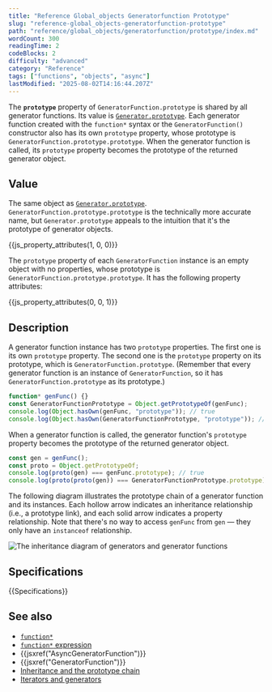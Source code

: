 ```yaml
---
title: "Reference Global_objects Generatorfunction Prototype"
slug: "reference-global_objects-generatorfunction-prototype"
path: "reference/global_objects/generatorfunction/prototype/index.md"
wordCount: 300
readingTime: 2
codeBlocks: 2
difficulty: "advanced"
category: "Reference"
tags: ["functions", "objects", "async"]
lastModified: "2025-08-02T14:16:44.207Z"
---
```



The **`prototype`** property of `GeneratorFunction.prototype` is shared by all generator functions. Its value is [`Generator.prototype`](/en-US/docs/Web/JavaScript/Reference/Global_Objects/Generator). Each generator function created with the `function*` syntax or the `GeneratorFunction()` constructor also has its own `prototype` property, whose prototype is `GeneratorFunction.prototype.prototype`. When the generator function is called, its `prototype` property becomes the prototype of the returned generator object.

## Value

The same object as [`Generator.prototype`](/en-US/docs/Web/JavaScript/Reference/Global_Objects/Generator). `GeneratorFunction.prototype.prototype` is the technically more accurate name, but `Generator.prototype` appeals to the intuition that it's the prototype of generator objects.

{{js_property_attributes(1, 0, 0)}}

The `prototype` property of each `GeneratorFunction` instance is an empty object with no properties, whose prototype is `GeneratorFunction.prototype.prototype`. It has the following property attributes:

{{js_property_attributes(0, 0, 1)}}

## Description

A generator function instance has two `prototype` properties. The first one is its own `prototype` property. The second one is the `prototype` property on its prototype, which is `GeneratorFunction.prototype`. (Remember that every generator function is an instance of `GeneratorFunction`, so it has `GeneratorFunction.prototype` as its prototype.)

```js
function* genFunc() {}
const GeneratorFunctionPrototype = Object.getPrototypeOf(genFunc);
console.log(Object.hasOwn(genFunc, "prototype")); // true
console.log(Object.hasOwn(GeneratorFunctionPrototype, "prototype")); // true
```

When a generator function is called, the generator function's `prototype` property becomes the prototype of the returned generator object.

```js
const gen = genFunc();
const proto = Object.getPrototypeOf;
console.log(proto(gen) === genFunc.prototype); // true
console.log(proto(proto(gen)) === GeneratorFunctionPrototype.prototype); // true
```

The following diagram illustrates the prototype chain of a generator function and its instances. Each hollow arrow indicates an inheritance relationship (i.e., a prototype link), and each solid arrow indicates a property relationship. Note that there's no way to access `genFunc` from `gen` — they only have an `instanceof` relationship.

![The inheritance diagram of generators and generator functions](https://mdn.github.io/shared-assets/images/diagrams/javascript/generatorfunction/prototype-chain.svg)

## Specifications

{{Specifications}}

## See also

- [`function*`](/en-US/docs/Web/JavaScript/Reference/Statements/function*)
- [`function*` expression](/en-US/docs/Web/JavaScript/Reference/Operators/function*)
- {{jsxref("AsyncGeneratorFunction")}}
- {{jsxref("GeneratorFunction")}}
- [Inheritance and the prototype chain](/en-US/docs/Web/JavaScript/Guide/Inheritance_and_the_prototype_chain)
- [Iterators and generators](/en-US/docs/Web/JavaScript/Guide/Iterators_and_generators)
